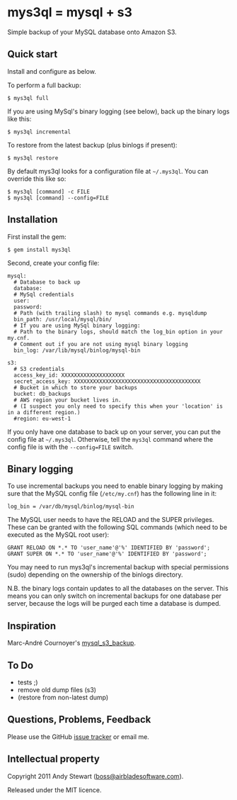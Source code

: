 # mys3ql = mysql + s3

Simple backup of your MySQL database onto Amazon S3.


## Quick start

Install and configure as below.

To perform a full backup:

    $ mys3ql full

If you are using MySql's binary logging (see below), back up the binary logs like this:

    $ mys3ql incremental

To restore from the latest backup (plus binlogs if present):

    $ mys3ql restore

By default mys3ql looks for a configuration file at `~/.mys3ql`.  You can override this like so:

    $ mys3ql [command] -c FILE
    $ mys3ql [command] --config=FILE


## Installation

First install the gem:

    $ gem install mys3ql

Second, create your config file:

    mysql:
      # Database to back up
      database:
      # MySql credentials
      user:
      password:
      # Path (with trailing slash) to mysql commands e.g. mysqldump
      bin_path: /usr/local/mysql/bin/
      # If you are using MySql binary logging:
      # Path to the binary logs, should match the log_bin option in your my.cnf.
      # Comment out if you are not using mysql binary logging
      bin_log: /var/lib/mysql/binlog/mysql-bin

    s3:
      # S3 credentials
      access_key_id: XXXXXXXXXXXXXXXXXXXX
      secret_access_key: XXXXXXXXXXXXXXXXXXXXXXXXXXXXXXXXXXXXXXXX
      # Bucket in which to store your backups
      bucket: db_backups
      # AWS region your bucket lives in.
      # (I suspect you only need to specify this when your 'location' is in a different region.)
      #region: eu-west-1

If you only have one database to back up on your server, you can put the config file at `~/.mys3ql`.  Otherwise, tell the `mys3ql` command where the config file is with the `--config=FILE` switch.

## Binary logging

To use incremental backups you need to enable binary logging by making sure that the MySQL config file (`/etc/my.cnf`) has the following line in it:

    log_bin = /var/db/mysql/binlog/mysql-bin

The MySQL user needs to have the RELOAD and the SUPER privileges.  These can be granted with the following SQL commands (which need to be executed as the MySQL root user):

    GRANT RELOAD ON *.* TO 'user_name'@'%' IDENTIFIED BY 'password';
    GRANT SUPER ON *.* TO 'user_name'@'%' IDENTIFIED BY 'password';

You may need to run mys3ql's incremental backup with special permissions (sudo) depending on the ownership of the binlogs directory.

N.B. the binary logs contain updates to all the databases on the server.  This means you can only switch on incremental backups for one database per server, because the logs will be purged each time a database is dumped.


## Inspiration

Marc-André Cournoyer's [mysql_s3_backup](https://github.com/macournoyer/mysql_s3_backup).


## To Do

- tests ;)
- remove old dump files (s3)
- (restore from non-latest dump)


## Questions, Problems, Feedback

Please use the GitHub [issue tracker](https://github.com/airblade/mys3ql/issues) or email me.


## Intellectual property

Copyright 2011 Andy Stewart (boss@airbladesoftware.com).

Released under the MIT licence.
